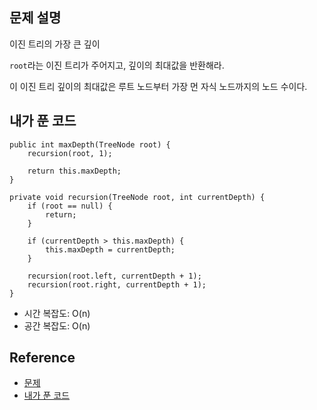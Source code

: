 ## 문제 설명
이진 트리의 가장 큰 깊이

```root```라는 이진 트리가 주어지고, 깊이의 최대값을 반환해라.

이 이진 트리 깊이의 최대값은 루트 노드부터 가장 먼 자식 노드까지의 노드 수이다.

## 내가 푼 코드
```
public int maxDepth(TreeNode root) {
    recursion(root, 1);
    
    return this.maxDepth;
}

private void recursion(TreeNode root, int currentDepth) {
    if (root == null) {
        return;
    }
    
    if (currentDepth > this.maxDepth) {
        this.maxDepth = currentDepth;
    }
    
    recursion(root.left, currentDepth + 1);
    recursion(root.right, currentDepth + 1);
}
```
* 시간 복잡도: O(n)
* 공간 복잡도: O(n)

## Reference
* [문제](https://leetcode.com/problems/maximum-depth-of-binary-tree/)
* [내가 푼 코드](https://github.com/smpark1020/leetcode-practice/blob/master/src/leetcode/recursion/Q104.java)